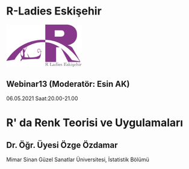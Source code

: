 # R-Ladies Eskişehir 

<img src="https://github.com/bkanx/R-Ladies-EskisehR-Stickers/blob/master/Init.png" width="200"> 


## Webinar13 (Moderatör: Esin AK)



06.05.2021 Saat:20.00-21.00


# R' da Renk Teorisi ve Uygulamaları

##  Dr. Öğr. Üyesi Özge Özdamar
Mimar Sinan Güzel Sanatlar Üniversitesi, İstatistik Bölümü
